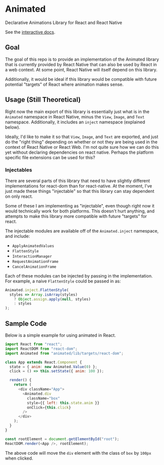 # Animated

Declarative Animations Library for React and React Native

See the [interactive docs](http://animatedjs.github.io/interactive-docs/).


## Goal

The goal of this repo is to provide an implementation of the Animated library
that is currently provided by React Native that can also be used by React in
a web context. At some point, React Native will itself depend on this library.

Additionally, it would be ideal if this library would be compatible with future
potential "targets" of React where animation makes sense.


## Usage (Still Theoretical)

Right now the main export of this library is essentially just what is in the
`Animated` namespace in React Native, minus the `View`, `Image`, and `Text`
namespace. Additionally, it includes an `inject` namespace (explained below).

Ideally, I'd like to make it so that `View`, `Image`, and `Text` are exported,
and just do the "right thing" depending on whether or not they are being used
in the context of React Native or React Web.  I'm not quite sure how we can do
this yet without declaring dependencies on react native. Perhaps the platform
specific file extensions can be used for this?


### Injectables

There are several parts of this library that need to have slightly different
implementations for react-dom than for react-native. At the moment, I've just
made these things "injectable" so that this library can stay dependent on only
react.

Some of these I am implementing as "injectable", even though right now it would
technically work for both platforms. This doesn't hurt anything, and attempts to
make this library more compatible with future "targets" for react.

The injectable modules are available off of the `Animated.inject` namespace,
and include:

- `ApplyAnimatedValues`
- `FlattenStyle`
- `InteractionManager`
- `RequestAnimationFrame`
- `CancelAnimationFrame`

Each of these modules can be injected by passing in the implementation. For
example, a naive `FlattenStyle` could be passed in as:

```js
Animated.inject.FlattenStyle(
  styles => Array.isArray(styles)
    ? Object.assign.apply(null, styles)
    : styles
);
```

## Sample Code
Below is a simple example for using animated in React.

```js
import React from "react";
import ReactDOM from "react-dom";
import Animated from "animated/lib/targets/react-dom";

class App extends React.Component {
  state = { anim: new Animated.Value(0) };
  click = () => this.setState({ anim: 100 });

  render() {
    return (
      <div className="App">
        <Animated.div
          className="box"
          style={{ left: this.state.anim }}
          onClick={this.click}
        />
      </div>
    );
  }
}

const rootElement = document.getElementById("root");
ReactDOM.render(<App />, rootElement);

```
The above code will move the `div` element with the class of `box` by `100px` when clicked.
